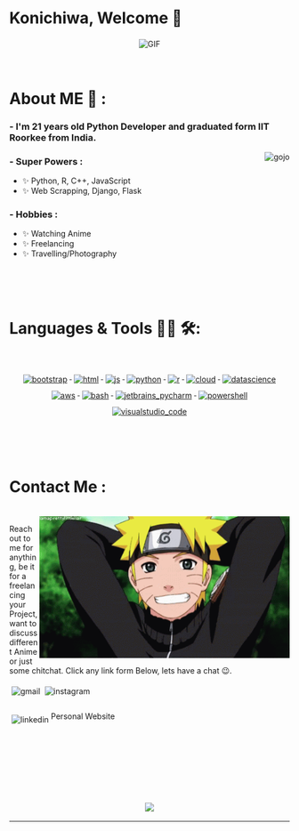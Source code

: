 # Konichiwa, Welcome 👋

<div align="center">
<img alt="GIF" align="center" src="https://media.giphy.com/media/d5fMI9ftgQiGzoZoB9/giphy.gif">
</div>

</br>
</br>

# About ME 💬 :

### - I'm 21 years old Python Developer and graduated form IIT Roorkee from India.


<img alt="gojo" align="right" src="https://github.com/agajareiitr/agajareiitr/blob/main/assests/tenor.gif">

### - Super Powers :
- ✨ Python, R, C++, JavaScript
- ✨ Web Scrapping, Django, Flask

### - Hobbies : 
- ✨ Watching Anime
- ✨ Freelancing
- ✨ Travelling/Photography

</br>
</br>
</br>



# Languages & Tools 👨‍💻 🛠:
</br>

<p align="center">
   <a href="#">
    <img src="https://github.com/MikeCodesDotNET/ColoredBadges/tree/master/svg/dev/frameworks/bootstrap.svg" alt="bootstrap" style="vertical-align:top; margin:6px 4px">
  </a>
     <a href="#">
    <img src="https://github.com/MikeCodesDotNET/ColoredBadges/tree/master/ssvg/dev/languages/html.svg" alt="html" style="vertical-align:top; margin:6px 4px">
  </a>   
  <a href="#">
    <img src="https://github.com/MikeCodesDotNET/ColoredBadges/tree/master/svg/dev/languages/js.svg" alt="js" style="vertical-align:top; margin:6px 4px">
  </a>   
  <a href="#">
    <img src="https://github.com/MikeCodesDotNET/ColoredBadges/tree/master/svg/dev/languages/python.svg" alt="python" style="vertical-align:top; margin:6px 4px">
  </a>
  <a href="#">
    <img src="https://github.com/MikeCodesDotNET/ColoredBadges/tree/master/svg/dev/languages/r.svg" alt="r" style="vertical-align:top; margin:6px 4px">
   <a href="#">
    <img src="https://github.com/MikeCodesDotNET/ColoredBadges/tree/master/svg/dev/misc/cloud.svg" alt="cloud" style="vertical-align:top; margin:6px 4px">
  </a>  

   <a href="#">
    <img src="https://github.com/MikeCodesDotNET/ColoredBadges/tree/master/svg/dev/misc/datascience.svg" alt="datascience" style="vertical-align:top; margin:6px 4px">
  </a>
    <a href="#">
    <img src="https://github.com/MikeCodesDotNET/ColoredBadges/tree/master/svg/dev/services/aws.svg" alt="aws" style="vertical-align:top; margin:6px 4px">
  </a>
    <a href="#">
    <img src="https://github.com/MikeCodesDotNET/ColoredBadges/tree/master/svg/dev/tools/bash.svg" alt="bash" style="vertical-align:top; margin:6px 4px">
  </a> 
  <a href="#">
    <img src="https://github.com/MikeCodesDotNET/ColoredBadges/tree/master/svg/dev/tools/jetbrains_pycharm.svg" alt="jetbrains_pycharm" style="vertical-align:top; margin:6px 4px">
  </a> 
  <a href="#">
    <img src="https://github.com/MikeCodesDotNET/ColoredBadges/tree/master/svg/dev/tools/powershell.svg" alt="powershell" style="vertical-align:top; margin:6px 4px">
  </a> 
  <a href="#">
    <img src="https://github.com/MikeCodesDotNET/ColoredBadges/tree/master/svg/dev/tools/visualstudio_code.svg" alt="visualstudio_code" style="vertical-align:top; margin:6px 4px">
  </a> 
</p>



</br>
</br>
</br>



# Contact Me :


<p>
</br>
<img hight="320" width="450" alt="naruto" align="right" src="https://github.com/agajareiitr/agajareiitr/blob/main/assets/naruto.gif">

Reach out to me for anything, be it for a freelancing your Project, want to discuss different Anime or just some chitchat.
Click any link form Below, lets have a chat 😉.

  <a href="mailto:agajare@ch.iitr.ac.in">
    <img align="left" src="https://github.com/MikeCodesDotNET/ColoredBadges/tree/master/svg/social/gmail.svg" alt="gmail" style="vertical-align:top; margin:6px 4px">
  </a>  

  <a href="https://www.instagram.com/agajareiitr/">
    <img align="left" src="https://github.com/MikeCodesDotNET/ColoredBadges/tree/master/svg/social/instagram.svg" alt="instagram" style="vertical-align:top; margin:6px 4px">
  </a>  
</br>
</br>
</br>
  <a href="https://www.linkedin.com/in/agajareiitr/">
    <img align="left" src="https://github.com/MikeCodesDotNET/ColoredBadges/tree/master/svg/social/linkedin.svg" alt="linkedin" style="vertical-align:top; margin:6px 4px">
  </a>
  <a href = "https://agajareiitr.github.io" style = "text-decoration:none">Personal Website</a>
</p>
 

</br>
</br>
</br>
</br>
</br>
</br>
</br>



<p align="center">
  <a href="https://github.com/anuraghazra/github-readme-stats"> 
  <img  src="https://github-readme-stats.vercel.app/api?username=agajareiitr&&show_icons=true&theme=radical"/>
    </a>
</p>

<!-- <p>Orignal Credit : https://github.com/Xx-Ashutosh-xX</p> -->
*********
